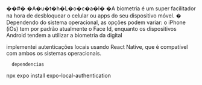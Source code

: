 ��#� �A�u�t�h�L�o�c�a�l�
�A biometria é um super facilitador na hora de desbloquear o celular ou apps do seu dispositivo móvel.
�
Dependendo do sistema operacional, as opções podem variar: o iPhone (iOs) tem por padrão atualmente o Face Id, enquanto os dispositivos Android tendem a utilizar a biometria da digital

implementei autenticações locais usando React Native, que é compatível com ambos os sistemas operacionais.

      dependencias       
npx expo install expo-local-authentication

